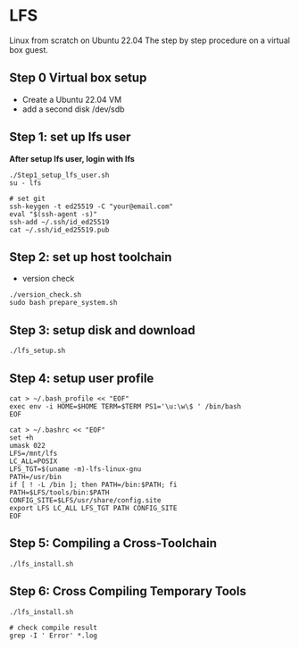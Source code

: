# LFS
Linux from scratch on Ubuntu 22.04
The step by step procedure on a virtual box guest.

## Step 0 Virtual box setup
- Create a Ubuntu 22.04 VM
- add a second disk /dev/sdb

## Step 1: set up lfs user
**After setup lfs user, login with lfs**
```
./Step1_setup_lfs_user.sh
su - lfs

# set git
ssh-keygen -t ed25519 -C "your@email.com"
eval "$(ssh-agent -s)"
ssh-add ~/.ssh/id_ed25519
cat ~/.ssh/id_ed25519.pub
```

## Step 2: set up host toolchain
- version check
```
./version_check.sh
sudo bash prepare_system.sh
```

## Step 3: setup disk and download
```
./lfs_setup.sh
```

## Step 4: setup user profile
```
cat > ~/.bash_profile << "EOF"
exec env -i HOME=$HOME TERM=$TERM PS1='\u:\w\$ ' /bin/bash
EOF

cat > ~/.bashrc << "EOF"
set +h
umask 022
LFS=/mnt/lfs
LC_ALL=POSIX
LFS_TGT=$(uname -m)-lfs-linux-gnu
PATH=/usr/bin
if [ ! -L /bin ]; then PATH=/bin:$PATH; fi
PATH=$LFS/tools/bin:$PATH
CONFIG_SITE=$LFS/usr/share/config.site
export LFS LC_ALL LFS_TGT PATH CONFIG_SITE
EOF
```

## Step 5: Compiling a Cross-Toolchain
```
./lfs_install.sh
```

## Step 6: Cross Compiling Temporary Tools
```
./lfs_install.sh

# check compile result
grep -I ' Error' *.log
```



